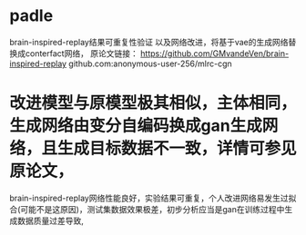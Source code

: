 # padle
brain-inspired-replay结果可重复性验证
以及网络改进，将基于vae的生成网络替换成conterfact网络，
原论文链接：
https://github.com/GMvandeVen/brain-inspired-replay
github.com:anonymous-user-256/mlrc-cgn

# 改进模型与原模型极其相似，主体相同，生成网络由变分自编码换成gan生成网络，且生成目标数据不一致，详情可参见原论文，
brain-inspired-replay网络性能良好，实验结果可重复，个人改进网络易发生过拟合(可能不是这原因)，测试集数据效果极差，初步分析应当是gan在训练过程中生成数据质量过差导致,
